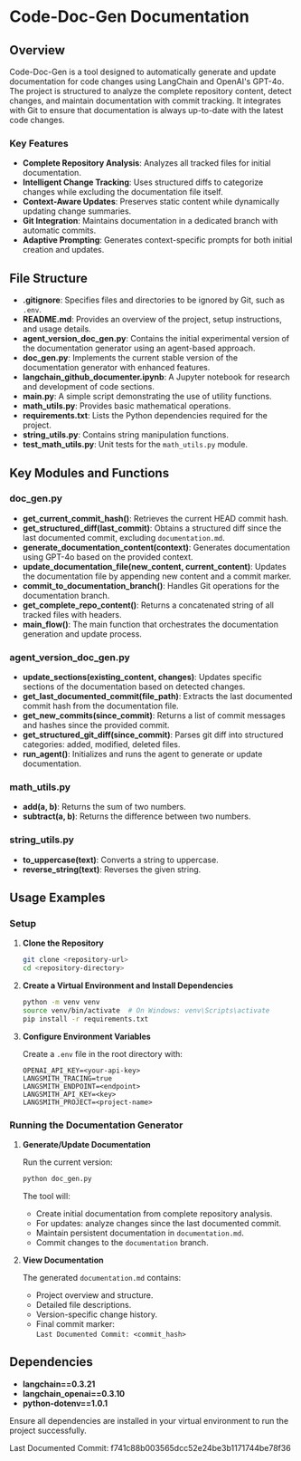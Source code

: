 # Code-Doc-Gen Documentation

## Overview

Code-Doc-Gen is a tool designed to automatically generate and update documentation for code changes using LangChain and OpenAI's GPT-4o. The project is structured to analyze the complete repository content, detect changes, and maintain documentation with commit tracking. It integrates with Git to ensure that documentation is always up-to-date with the latest code changes.

### Key Features

- **Complete Repository Analysis**: Analyzes all tracked files for initial documentation.
- **Intelligent Change Tracking**: Uses structured diffs to categorize changes while excluding the documentation file itself.
- **Context-Aware Updates**: Preserves static content while dynamically updating change summaries.
- **Git Integration**: Maintains documentation in a dedicated branch with automatic commits.
- **Adaptive Prompting**: Generates context-specific prompts for both initial creation and updates.

## File Structure

- **.gitignore**: Specifies files and directories to be ignored by Git, such as `.env`.
- **README.md**: Provides an overview of the project, setup instructions, and usage details.
- **agent_version_doc_gen.py**: Contains the initial experimental version of the documentation generator using an agent-based approach.
- **doc_gen.py**: Implements the current stable version of the documentation generator with enhanced features.
- **langchain_github_documenter.ipynb**: A Jupyter notebook for research and development of code sections.
- **main.py**: A simple script demonstrating the use of utility functions.
- **math_utils.py**: Provides basic mathematical operations.
- **requirements.txt**: Lists the Python dependencies required for the project.
- **string_utils.py**: Contains string manipulation functions.
- **test_math_utils.py**: Unit tests for the `math_utils.py` module.

## Key Modules and Functions

### doc_gen.py

- **get_current_commit_hash()**: Retrieves the current HEAD commit hash.
- **get_structured_diff(last_commit)**: Obtains a structured diff since the last documented commit, excluding `documentation.md`.
- **generate_documentation_content(context)**: Generates documentation using GPT-4o based on the provided context.
- **update_documentation_file(new_content, current_content)**: Updates the documentation file by appending new content and a commit marker.
- **commit_to_documentation_branch()**: Handles Git operations for the documentation branch.
- **get_complete_repo_content()**: Returns a concatenated string of all tracked files with headers.
- **main_flow()**: The main function that orchestrates the documentation generation and update process.

### agent_version_doc_gen.py

- **update_sections(existing_content, changes)**: Updates specific sections of the documentation based on detected changes.
- **get_last_documented_commit(file_path)**: Extracts the last documented commit hash from the documentation file.
- **get_new_commits(since_commit)**: Returns a list of commit messages and hashes since the provided commit.
- **get_structured_git_diff(since_commit)**: Parses git diff into structured categories: added, modified, deleted files.
- **run_agent()**: Initializes and runs the agent to generate or update documentation.

### math_utils.py

- **add(a, b)**: Returns the sum of two numbers.
- **subtract(a, b)**: Returns the difference between two numbers.

### string_utils.py

- **to_uppercase(text)**: Converts a string to uppercase.
- **reverse_string(text)**: Reverses the given string.

## Usage Examples

### Setup

1. **Clone the Repository**

    ```bash
    git clone <repository-url>
    cd <repository-directory>
    ```

2. **Create a Virtual Environment and Install Dependencies**

    ```bash
    python -m venv venv
    source venv/bin/activate  # On Windows: venv\Scripts\activate
    pip install -r requirements.txt
    ```

3. **Configure Environment Variables**

    Create a `.env` file in the root directory with:

    ```env
    OPENAI_API_KEY=<your-api-key>
    LANGSMITH_TRACING=true
    LANGSMITH_ENDPOINT=<endpoint>
    LANGSMITH_API_KEY=<key>
    LANGSMITH_PROJECT=<project-name>
    ```

### Running the Documentation Generator

1. **Generate/Update Documentation**

    Run the current version:

    ```bash
    python doc_gen.py
    ```

    The tool will:
    - Create initial documentation from complete repository analysis.
    - For updates: analyze changes since the last documented commit.
    - Maintain persistent documentation in `documentation.md`.
    - Commit changes to the `documentation` branch.

2. **View Documentation**

    The generated `documentation.md` contains:
    - Project overview and structure.
    - Detailed file descriptions.
    - Version-specific change history.
    - Final commit marker:  
      `Last Documented Commit: <commit_hash>`

## Dependencies

- **langchain==0.3.21**
- **langchain_openai==0.3.10**
- **python-dotenv==1.0.1**

Ensure all dependencies are installed in your virtual environment to run the project successfully.

Last Documented Commit: f741c88b003565dcc52e24be3b1171744be78f36